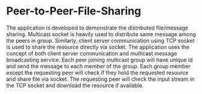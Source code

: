 # Peer-to-Peer-File-Sharing
The application is developed to demonstrate the distributed file/message sharing. Multicast socket is heavily used to distribute same message among the peers in group. Similarly, client server communication using TCP socket is used to share the resource directly via socket. The application uses the concept of both client server communication and multicast message broadcasting service. Each peer joining multicast group will have unique id and send the message to each member of the group. Each group member except the requesting peer will check if they hold the requested resource and share file via socket. The requesting peer will check the input stream in the TCP socket and download the resource if available. 
